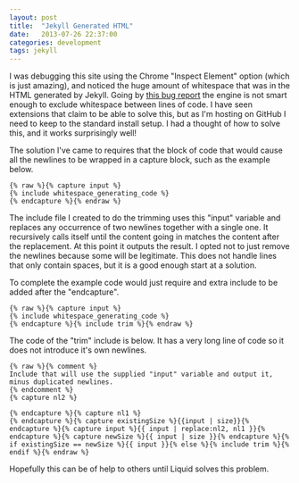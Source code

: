 ```yaml
---
layout: post
title:  "Jekyll Generated HTML"
date:   2013-07-26 22:37:00
categories: development
tags: jekyll
---
```


I was debugging this site using the Chrome "Inspect Element" option (which is just amazing), and noticed the huge amount of whitespace that was in the HTML generated by Jekyll. Going by [this bug report](https://github.com/Shopify/liquid/issues/162 "Liquid issue 162") the engine is not smart enough to exclude whitespace between lines of code. I have seen extensions that claim to be able to solve this, but as I'm hosting on GitHub I need to keep to the standard install setup. I had a thought of how to solve this, and it works surprisingly well!

<!--more-->

The solution I've came to requires that the block of code that would cause all the newlines to be wrapped in a capture block, such as the example below.

```
{% raw %}{% capture input %}
{% include whitespace_generating_code %}
{% endcapture %}{% endraw %}
```

The include file I created to do the trimming uses this "input" variable and replaces any occurrence of two newlines together with a single one. It recursively calls itself until the content going in matches the content after the replacement. At this point it outputs the result. I opted not to just remove the newlines because some will be legitimate. This does not handle lines that only contain spaces, but it is a good enough start at a solution. 

To complete the example code would just require and extra include to be added after the "endcapture".

```
{% raw %}{% capture input %}
{% include whitespace_generating_code %}
{% endcapture %}{% include trim %}{% endraw %}
```

The code of the "trim" include is below. It has a very long line of code so it does not introduce it's own newlines.

```
{% raw %}{% comment %}
Include that will use the supplied "input" variable and output it, minus duplicated newlines.
{% endcomment %}
{% capture nl2 %}

{% endcapture %}{% capture nl1 %}
{% endcapture %}{% capture existingSize %}{{input | size}}{% endcapture %}{% capture input %}{{ input | replace:nl2, nl1 }}{% endcapture %}{% capture newSize %}{{ input | size }}{% endcapture %}{% if existingSize == newSize %}{{ input }}{% else %}{% include trim %}{% endif %}{% endraw %}
```

Hopefully this can be of help to others until Liquid solves this problem.





